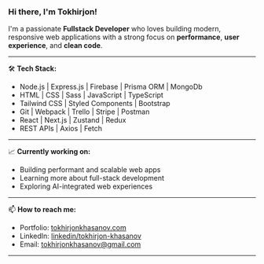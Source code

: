 ### Hi there, I'm Tokhirjon!

I'm a passionate **Fullstack Developer** who loves building modern, responsive web applications with a strong focus on **performance**, **user experience**, and **clean code**.

---

🛠 **Tech Stack:**

- Node.js | Express.js | Firebase | Prisma ORM | MongoDb
- HTML | CSS | Sass | JavaScript | TypeScript
- Tailwind CSS | Styled Components | Bootstrap
- Git | Webpack | Trello | Stripe | Postman
- React | Next.js | Zustand | Redux
- REST APIs | Axios | Fetch

---

📈 **Currently working on:**

- Building performant and scalable web apps
- Learning more about full-stack development
- Exploring AI-integrated web experiences

---

📫 **How to reach me:**

- Portfolio: [tokhirjonkhasanov.com](https://tokhirjon.vercel.app)
- LinkedIn: [linkedin/tokhirjon-khasanov](https://www.linkedin.com/in/tokhirjon-khasanov/)
- Email: tokhirjonkhasanov@gmail.com

---
